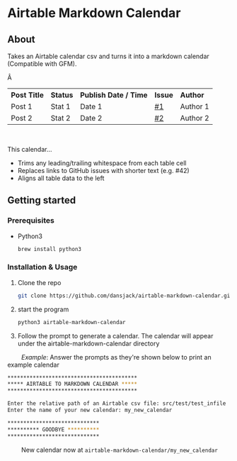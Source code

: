 # Airtable Markdown Calendar

## About
Takes an Airtable calendar csv and turns it into a markdown calendar (Compatible with GFM).
<table>
  <tbody align="left">
  <tr>
      <th>Post Title</th>
      <th>Status</th>
      <th>Publish Date / Time</th>
      <th>Issue</th>
      <th>Author</th>
    </tr>
    <tr>
      <td>Post 1</td>
      <td>Stat 1</td>
      <td>Date 1</td>
      <td><a href="https://github.com/blog/issues/1">#1</a></td>
      <td>Author 1</td>
    </tr>
    <tr>
      <td>Post 2</td>
      <td>Stat 2</td>
      <td>Date 2</td>Â
      <td><a href="https://github.com/blog/issues/2">#2</a></td>
      <td>Author 2</td>
    </tr>
  </tbody>
</table><br  />

This calendar...
- Trims any leading/trailing whitespace from each table cell
- Replaces links to GitHub issues with shorter text (e.g. #42)
- Aligns all table data to the left

## Getting started

### Prerequisites
- Python3
    ```sh
    brew install python3
    ```

### Installation & Usage
1. Clone the repo
    ```sh
    git clone https://github.com/dansjack/airtable-markdown-calendar.git
    ```
2. start the program
    ```sh
    python3 airtable-markdown-calendar
    ```
3. Follow the prompt to generate a calendar. The calendar will appear under the airtable-markdown-calendar
directory

&nbsp; &nbsp; &nbsp; &nbsp; _Example_: Answer the prompts as they're shown below to print an example calendar<br>
```sh
*****************************************
***** AIRTABLE TO MARKDOWN CALENDAR *****
*****************************************

Enter the relative path of an Airtable csv file: src/test/test_infile
Enter the name of your new calendar: my_new_calendar

*****************************
********** GOODBYE **********
*****************************

```
&nbsp; &nbsp; &nbsp; &nbsp; New calendar now at `airtable-markdown-calendar/my_new_calendar`
